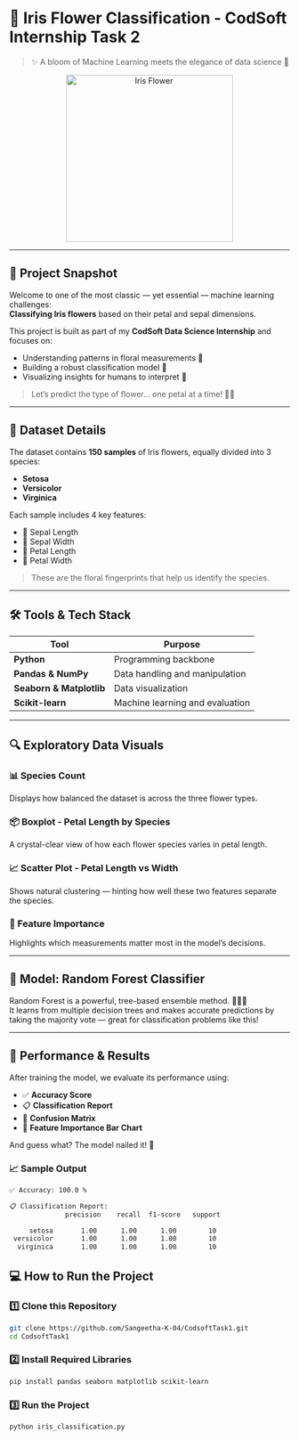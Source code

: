  # 🌸 Iris Flower Classification - CodSoft Internship Task 2

> ✨ A bloom of Machine Learning meets the elegance of data science 🌼

<p align="center">
  <img src="https://upload.wikimedia.org/wikipedia/commons/4/41/Iris_versicolor_3.jpg" alt="Iris Flower" width="300">
</p>


---

## 📌 Project Snapshot

Welcome to one of the most classic — yet essential — machine learning challenges:  
**Classifying Iris flowers** based on their petal and sepal dimensions.

This project is built as part of my **CodSoft Data Science Internship** and focuses on:
- Understanding patterns in floral measurements 🌸
- Building a robust classification model 🌿
- Visualizing insights for humans to interpret 🌈

> Let’s predict the type of flower… one petal at a time! 🧠🌼

---

## 📂 Dataset Details

The dataset contains **150 samples** of Iris flowers, equally divided into 3 species:
- **Setosa**
- **Versicolor**
- **Virginica**

Each sample includes 4 key features:
- 🌿 Sepal Length
- 🌿 Sepal Width
- 🌸 Petal Length
- 🌸 Petal Width

> These are the floral fingerprints that help us identify the species.

---

## 🛠️ Tools & Tech Stack

| Tool | Purpose |
|------|---------|
| **Python**  | Programming backbone |
| **Pandas & NumPy** | Data handling and manipulation |
| **Seaborn & Matplotlib**  | Data visualization |
| **Scikit-learn**  | Machine learning and evaluation |

---

## 🔍 Exploratory Data Visuals

### 📊 Species Count
Displays how balanced the dataset is across the three flower types.

### 📦 Boxplot - Petal Length by Species
A crystal-clear view of how each flower species varies in petal length.

### 📈 Scatter Plot - Petal Length vs Width
Shows natural clustering — hinting how well these two features separate the species.

### 🧠 Feature Importance
Highlights which measurements matter most in the model’s decisions.

---

## 🤖 Model: Random Forest Classifier

Random Forest is a powerful, tree-based ensemble method. 🌲🌲🌲  
It learns from multiple decision trees and makes accurate predictions by taking the majority vote — great for classification problems like this!

---

## 🧪 Performance & Results

After training the model, we evaluate its performance using:
- ✅ **Accuracy Score**
- 📋 **Classification Report**
- 🔢 **Confusion Matrix**
- 🌟 **Feature Importance Bar Chart**

And guess what? The model nailed it! 🎯

### 📈 Sample Output

```bash
✅ Accuracy: 100.0 %

📋 Classification Report:
              precision    recall  f1-score   support

     setosa       1.00      1.00      1.00        10
 versicolor       1.00      1.00      1.00        10
  virginica       1.00      1.00      1.00        10

 ```
## 💻 How to Run the Project

### 1️⃣ Clone this Repository

```bash
git clone https://github.com/Sangeetha-K-04/CodsoftTask1.git
cd CodsoftTask1
```

### 2️⃣ Install Required Libraries

```bash
pip install pandas seaborn matplotlib scikit-learn
```

### 3️⃣ Run the Project

```bash
python iris_classification.py
```
